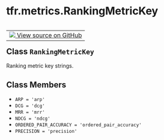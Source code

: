 <div itemscope itemtype="http://developers.google.com/ReferenceObject">
<meta itemprop="name" content="tfr.metrics.RankingMetricKey" />
<meta itemprop="path" content="Stable" />
<meta itemprop="property" content="ARP"/>
<meta itemprop="property" content="DCG"/>
<meta itemprop="property" content="MRR"/>
<meta itemprop="property" content="NDCG"/>
<meta itemprop="property" content="ORDERED_PAIR_ACCURACY"/>
<meta itemprop="property" content="PRECISION"/>
</div>

# tfr.metrics.RankingMetricKey

<table class="tfo-notebook-buttons tfo-api" align="left">

<td>
  <a target="_blank" href="https://github.com/tensorflow/ranking/tree/master/tensorflow_ranking/python/metrics.py">
    <img src="https://www.tensorflow.org/images/GitHub-Mark-32px.png" />
    View source on GitHub
  </a>
</td></table>

## Class `RankingMetricKey`

Ranking metric key strings.

<!-- Placeholder for "Used in" -->

## Class Members

*   `ARP = 'arp'` <a id="ARP"></a>
*   `DCG = 'dcg'` <a id="DCG"></a>
*   `MRR = 'mrr'` <a id="MRR"></a>
*   `NDCG = 'ndcg'` <a id="NDCG"></a>
*   `ORDERED_PAIR_ACCURACY = 'ordered_pair_accuracy'`
    <a id="ORDERED_PAIR_ACCURACY"></a>
*   `PRECISION = 'precision'` <a id="PRECISION"></a>
